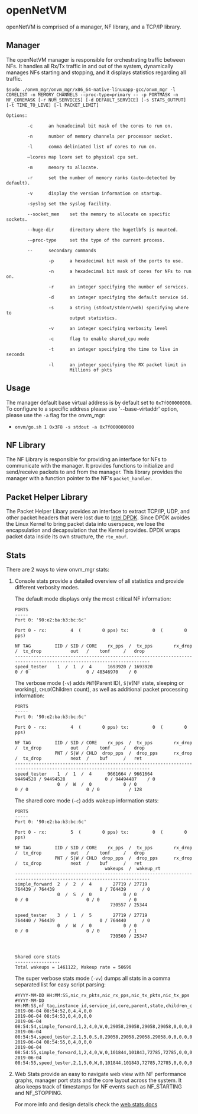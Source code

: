 openNetVM
==
openNetVM is comprised of a manager, NF library, and a TCP/IP library.

Manager
--
The openNetVM manager is responsible for orchestrating traffic between NFs.  It handles all Rx/Tx traffic in and out of the system, dynamically manages NFs starting and stopping, and it displays statistics regarding all traffic.

```
$sudo ./onvm_mgr/onvm_mgr/x86_64-native-linuxapp-gcc/onvm_mgr -l CORELIST -n MEMORY_CHANNELS --proc-type=primary -- -p PORTMASK -n NF_COREMASK [-r NUM_SERVICES] [-d DEFAULT_SERVICE] [-s STATS_OUTPUT] [-t TIME_TO_LIVE] [-l PACKET_LIMIT] 

Options:

        -c      an hexadecimal bit mask of the cores to run on.

        -n      number of memory channels per processor socket.

        -l      comma deliniated list of cores to run on.

        –lcores map lcore set to physical cpu set.

        -m      memory to allocate.

        -r      set the number of memory ranks (auto-detected by default).

        -v      display the version information on startup.

        -syslog set the syslog facility.

        --socket_mem    set the memory to allocate on specific sockets.

        --huge-dir      directory where the hugetlbfs is mounted.

        -–proc-type     set the type of the current process.

        --      secondary commands

                -p      a hexadecimal bit mask of the ports to use.

                -n      a hexadecimal bit mask of cores for NFs to run on.

                -r      an integer specifying the number of services.

                -d      an integer specifying the default service id.

                -s      a string (stdout/stderr/web) specifying where to
                        output statistics.

                -v      an integer specifying verbosity level

                -c      flag to enable shared_cpu mode

                -t      an integer specifying the time to live in seconds

                -l      an integer specifying the RX packet limit in 
                        Millions of pkts 
```

Usage
--
The manager default base virtual address is by default set to `0x7f000000000`. To configure to a specific address please use '--base-virtaddr' option, please use the `-a` flag for the onvm_mgr: 
- `onvm/go.sh 1 0x3F8 -s stdout -a 0x7f000000000`

NF Library
--
The NF Library is responsible for providing an interface for NFs to communicate with the manager.  It provides functions to initialize and send/receive packets to and from the manager.  This library provides the manager with a function pointer to the NF's `packet_handler`.

Packet Helper Library
--
The Packet Helper Libary provides an interface to extract TCP/IP, UDP, and other packet headers that were lost due to [Intel DPDK][dpdk].  Since DPDK avoides the Linux Kernel to bring packet data into userspace, we lose the encapsulation and decapsulation that the Kernel provides.  DPDK wraps packet data inside its own structure, the `rte_mbuf`.

Stats
--

There are 2 ways to view onvm_mgr stats:  

1. Console stats provide a detailed overview of all statistics and provide different verbosity modes.

    The default mode displays only the most critical NF information:
    ```
    PORTS
    -----
    Port 0: '90:e2:ba:b3:bc:6c'

    Port 0 - rx:         4  (        0 pps) tx:         0  (        0 pps)

    NF TAG         IID / SID / CORE    rx_pps  /  tx_pps        rx_drop  /  tx_drop           out   /    tonf     /   drop
    ----------------------------------------------------------------------------------------------------------------------
    speed_tester    1  /  1  /  4      1693920 / 1693920               0 / 0                      0 / 40346970    / 0
    ```

    The verbose mode (`-v`) adds `PNT`(Parent ID), `S|W`(NF state, sleeping or working), `CHLD`(Children count), as well as additional packet processing information:
    ```
    PORTS
    -----
    Port 0: '90:e2:ba:b3:bc:6c'

    Port 0 - rx:         4  (        0 pps) tx:         0  (        0 pps)

    NF TAG         IID / SID / CORE    rx_pps  /  tx_pps        rx_drop  /  tx_drop           out   /    tonf     /   drop
                   PNT / S|W / CHLD  drop_pps  /  drop_pps      rx_drop  /  tx_drop           next  /    buf      /   ret
    ----------------------------------------------------------------------------------------------------------------------
    speed_tester    1  /  1  /  4      9661664 / 9661664        94494528 / 94494528               0 / 94494487    / 0
                    0  /  W  /  0            0 / 0                     0 / 0                      0 / 0           / 128
    ```

    The shared core mode (`-c`) adds wakeup information stats:
    ```
    PORTS
    -----
    Port 0: '90:e2:ba:b3:bc:6c'

    Port 0 - rx:         5  (        0 pps) tx:         0  (        0 pps)

    NF TAG         IID / SID / CORE    rx_pps  /  tx_pps        rx_drop  /  tx_drop           out   /    tonf     /   drop
                   PNT / S|W / CHLD  drop_pps  /  drop_pps      rx_drop  /  tx_drop           next  /    buf      /   ret
                                      wakeups  /  wakeup_rt
    ----------------------------------------------------------------------------------------------------------------------
    simple_forward  2  /  2  /  4        27719 / 27719            764439 / 764439                 0 / 764439      / 0
                    0  /  S  /  0            0 / 0                     0 / 0                      0 / 0           / 0
                                        730557 / 25344

    speed_tester    3  /  1  /  5        27719 / 27719            764440 / 764439                 0 / 764440      / 0
                    0  /  W  /  0            0 / 0                     0 / 0                      0 / 0           / 1
                                        730560 / 25347



    Shared core stats
    -----------------
    Total wakeups = 1461122, Wakeup rate = 50696
    ```

    The super verbose stats mode (`-vv`) dumps all stats in a comma separated list for easy script parsing:
    ```
    #YYYY-MM-DD HH:MM:SS,nic_rx_pkts,nic_rx_pps,nic_tx_pkts,nic_tx_pps
    #YYYY-MM-DD HH:MM:SS,nf_tag,instance_id,service_id,core,parent,state,children_cnt,rx,tx,rx_pps,tx_pps,rx_drop,tx_drop,rx_drop_rate,tx_drop_rate,act_out,act_tonf,act_drop,act_next,act_buffer,act_returned,num_wakeups,wakeup_rate
    2019-06-04 08:54:52,0,4,4,0,0
    2019-06-04 08:54:53,0,4,0,0,0
    2019-06-04 08:54:54,simple_forward,1,2,4,0,W,0,29058,29058,29058,29058,0,0,0,0,0,29058,0,0,0,0,28951,28951
    2019-06-04 08:54:54,speed_tester,2,1,5,0,S,0,29058,29058,29058,29058,0,0,0,0,0,29059,0,0,0,1,28952,28952
    2019-06-04 08:54:55,0,4,0,0,0
    2019-06-04 08:54:55,simple_forward,1,2,4,0,W,0,101844,101843,72785,72785,0,0,0,0,0,101843,0,0,0,0,101660,101660
    2019-06-04 08:54:55,speed_tester,2,1,5,0,W,0,101844,101843,72785,72785,0,0,0,0,0,101844,0,0,0,1,101660,101660
    ```


2. Web Stats provide an easy to navigate web view with NF performance graphs, manager port stats and the core layout across the system. It also keeps track of timestamps for NF events such as NF_STARTING and NF_STOPPING. 

    For more info and design details check the [web stats docs][web_stats_docs]

[dpdk]: http://dpdk.org/
[web_stats_docs]: ../onvm_web/README.md
